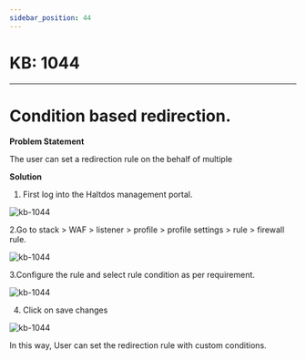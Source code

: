 ```yaml
---
sidebar_position: 44
---
```


# KB: 1044
-----------

# Condition based redirection.

**Problem Statement**

The user can set a redirection rule on the behalf of multiple 

**Solution**

1. First log into the Haltdos management portal.

![kb-1044](/tutorials/d1.png)

2.Go to stack > WAF > listener > profile > profile settings > rule > firewall rule.

![kb-1044](/tutorials/re.png)

3.Configure the rule and select rule condition as per requirement.

![kb-1044](/tutorials/re2.png)

 4. Click on save changes

![kb-1044](/tutorials/re3.png)

In this way, User can set the redirection rule with custom conditions.



